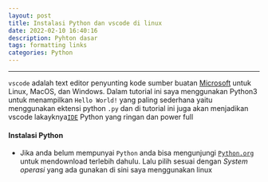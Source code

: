 ```yaml
---
layout: post
title: Instalasi Python dan vscode di linux
date: 2022-02-10 16:40:16
description: Pyhton dasar
tags: formatting links
categories: Python
---
```


---

`vscode` adalah text editor penyunting kode sumber buatan [Microsoft](https://www.microsoft.com/id-id) untuk Linux, MacOS, dan Windows. Dalam tutorial ini
saya menggunakan Python3 untuk menampilkan `Hello World!` yang paling sederhana yaitu menggunakan ektensi python `.py` dan di tutorial ini juga akan menjadikan vscode lakayknya[`IDE`](<https://id.wikipedia.org/wiki/Lingkungan_pengembangan_terpadu#:~:text=IDE%20(Integrated%20Development%20Environment)%20adalah,diperlukan%20dalam%20membangun%20perangkat%20lunak.>) Python yang ringan dan power full

#### Instalasi Python

- Jika anda belum mempunyai `Python` anda bisa mengunjungi [`Python.org`](https://www.python.org/) untuk mendownload terlebih dahulu. Lalu pilih sesuai dengan _System operasi_ yang ada gunakan di sini saya menggunakan linux
